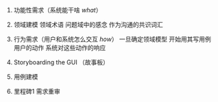 1. 功能性需求（系统能干啥 *what*）
2. 领域建模
   领域术语   问题域中的感念  作为沟通的共识词汇
3. 行为需求（用户和系统怎么交互 *how*）  一旦确定领域模型 开始用其写用例  
用户的动作 系统对这些动作的响应 

4. Storyboarding the GUI （故事板）

5. 用例建模

6. 里程碑1 需求重审